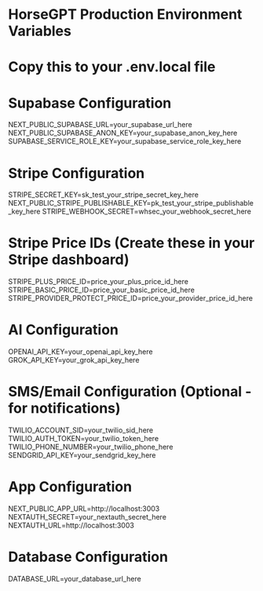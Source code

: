 # HorseGPT Production Environment Variables
# Copy this to your .env.local file

# Supabase Configuration
NEXT_PUBLIC_SUPABASE_URL=your_supabase_url_here
NEXT_PUBLIC_SUPABASE_ANON_KEY=your_supabase_anon_key_here
SUPABASE_SERVICE_ROLE_KEY=your_supabase_service_role_key_here

# Stripe Configuration
STRIPE_SECRET_KEY=sk_test_your_stripe_secret_key_here
NEXT_PUBLIC_STRIPE_PUBLISHABLE_KEY=pk_test_your_stripe_publishable_key_here
STRIPE_WEBHOOK_SECRET=whsec_your_webhook_secret_here

# Stripe Price IDs (Create these in your Stripe dashboard)
STRIPE_PLUS_PRICE_ID=price_your_plus_price_id_here
STRIPE_BASIC_PRICE_ID=price_your_basic_price_id_here
STRIPE_PROVIDER_PROTECT_PRICE_ID=price_your_provider_price_id_here

# AI Configuration
OPENAI_API_KEY=your_openai_api_key_here
GROK_API_KEY=your_grok_api_key_here

# SMS/Email Configuration (Optional - for notifications)
TWILIO_ACCOUNT_SID=your_twilio_sid_here
TWILIO_AUTH_TOKEN=your_twilio_token_here
TWILIO_PHONE_NUMBER=your_twilio_phone_here
SENDGRID_API_KEY=your_sendgrid_key_here

# App Configuration
NEXT_PUBLIC_APP_URL=http://localhost:3003
NEXTAUTH_SECRET=your_nextauth_secret_here
NEXTAUTH_URL=http://localhost:3003

# Database Configuration
DATABASE_URL=your_database_url_here






